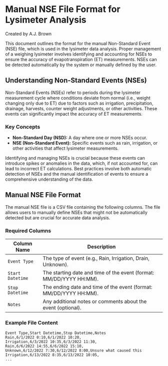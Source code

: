 # Manual NSE File Format for Lysimeter Analysis
Created by A.J. Brown

This document outlines the format for the manual Non-Standard Event (NSE) file, which is used in the lysimeter data analysis. Proper management of a weighing lysimeter involves identifying and accounting for NSEs to ensure the accuracy of evapotranspiration (ET) measurements. NSEs can be detected automatically by the system or manually defined by the user.

## Understanding Non-Standard Events (NSEs)

Non-Standard Events (NSEs) refer to periods during the lysimeter measurement cycle where conditions deviate from normal (i.e., weight changing only due to ET) due to factors such as irrigation, precipitation, drainage, harvests, counter weight adjustments, or other activities. These events can significantly impact the accuracy of ET measurements. 

### Key Concepts

- **Non-Standard Day (NSD):** A day where one or more NSEs occur.
- **NSE (Non-Standard Event):** Specific events such as rain, irrigation, or other activities that affect lysimeter measurements.


Identifying and managing NSEs is crucial because these events can introduce spikes or anomalies in the data, which, if not accounted for, can lead to incorrect ET calculations. Best practices involve both automatic detection of NSEs and the manual identification of events to ensure a comprehensive understanding of the data.

## Manual NSE File Format

The manual NSE file is a CSV file containing the following columns. The file allows users to manually define NSEs that might not be automatically detected but are crucial for accurate data analysis.

### Required Columns

| Column Name        | Description                                                         |
|--------------------|---------------------------------------------------------------------|
| `Event Type`       | The type of event (e.g., Rain, Irrigation, Drain, Unknown).         |
| `Start Datetime`   | The starting date and time of the event (format: MM/DD/YYYY HH:MM). |
| `Stop Datetime`    | The ending date and time of the event (format: MM/DD/YYYY HH:MM).   |
| `Notes`            | Any additional notes or comments about the event (optional).        |

### Example File Content

```plaintext
Event Type,Start Datetime,Stop Datetime,Notes
Rain,6/1/2022 0:10,6/1/2022 10:20,
Irrigation,6/3/2022 10:35,6/3/2022 11:30,
Rain,6/6/2022 14:55,6/6/2022 15:10,
Unknown,6/12/2022 7:30,6/12/2022 8:00,Unsure what caused this
Irrigation,6/13/2022 8:35,6/13/2022 10:05,
...
